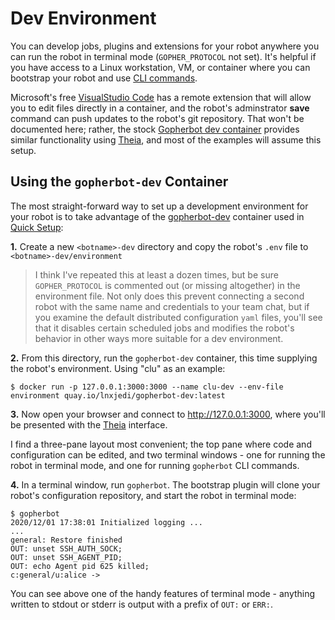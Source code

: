 # Dev Environment

You can develop jobs, plugins and extensions for your robot anywhere you can run the robot in terminal mode (`GOPHER_PROTOCOL` not set). It's helpful if you have access to a Linux workstation, VM, or container where you can bootstrap your robot and use [CLI commands](deploy/CLI.md).

Microsoft's free [VisualStudio Code](https://code.visualstudio.com/) has a remote extension that will allow you to edit files directly in a container, and the robot's adminstrator **save** command can push updates to the robot's git repository. That won't be documented here; rather, the stock [Gopherbot dev container](https://quay.io/repository/lnxjedi/gopherbot-dev?tab=info) provides similar functionality using [Theia](https://github.com/eclipse-theia/theia), and most of the examples will assume this setup.

## Using the `gopherbot-dev` Container

The most straight-forward way to set up a development environment for your robot is to take advantage of the [gopherbot-dev](https://quay.io/repository/lnxjedi/gopherbot-dev?tab=info) container used in [Quick Setup](../botsetup/Plugin.md):

**1.** Create a new `<botname>-dev` directory and copy the robot's `.env` file to `<botname>-dev/environment`
> I think I've repeated this at least a dozen times, but be sure `GOPHER_PROTOCOL` is commented out (or missing altogether) in the environment file. Not only does this prevent connecting a second robot with the same name and credentials to your team chat, but if you examine the default distributed configuration `yaml` files, you'll see that it disables certain scheduled jobs and modifies the robot's behavior in other ways more suitable for a dev environment.

**2.** From this directory, run the `gopherbot-dev` container, this time supplying the robot's environment. Using "clu" as an example:
```
$ docker run -p 127.0.0.1:3000:3000 --name clu-dev --env-file environment quay.io/lnxjedi/gopherbot-dev:latest
```

**3.** Now open your browser and connect to http://127.0.0.1:3000, where you'll be presented with the [Theia](https://github.com/eclipse-theia/theia) interface.

I find a three-pane layout most convenient; the top pane where code and configuration can be edited, and two terminal windows - one for running the robot in terminal mode, and one for running `gopherbot` CLI commands.

**4.** In a terminal window, run `gopherbot`. The bootstrap plugin will clone your robot's configuration repository, and start the robot in terminal mode:
```
$ gopherbot
2020/12/01 17:38:01 Initialized logging ...
...
general: Restore finished
OUT: unset SSH_AUTH_SOCK;
OUT: unset SSH_AGENT_PID;
OUT: echo Agent pid 625 killed;
c:general/u:alice ->
```

You can see above one of the handy features of terminal mode - anything written to stdout or stderr is output with a prefix of `OUT:` or `ERR:`.
